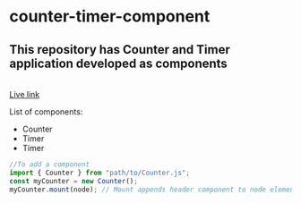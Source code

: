 # counter-timer-component
<h2>This repository has Counter and Timer application developed as components</h2><br>
<a href="https://vaibhav-patil07.github.io/counter-timer-component/">Live link</a>

List of components:
<ul>
    <li>Counter</li>
    <li>Timer</li>
    <li>Timer</li>
</ul>

```javascript
//To add a component
import { Counter } from "path/to/Counter.js";
const myCounter = new Counter();
myCounter.mount(node); // Mount appends header component to node element
```
